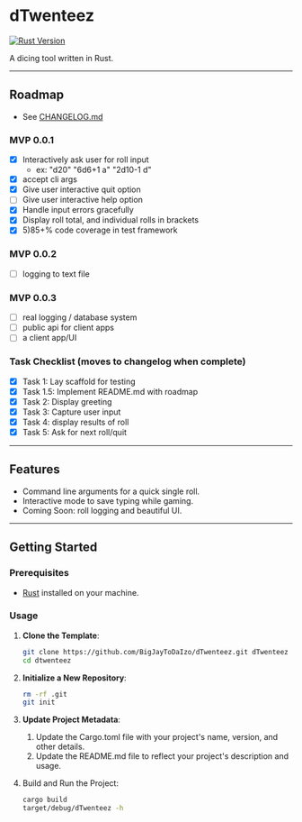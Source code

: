 # dTwenteez

[![Rust Version](https://img.shields.io/badge/Rust-1.85+-blue.svg)](https://www.rust-lang.org)

A dicing tool written in Rust.

---

## Roadmap
 - See [CHANGELOG.md](CHANGELOG.md)

### MVP 0.0.1

   - [x] Interactively ask user for roll input
        - ex: "d20" "6d6+1 a" "2d10-1 d"
   - [x] accept cli args
   - [x] Give user interactive quit option
   - [ ] Give user interactive help option
   - [x] Handle input errors gracefully
   - [x] Display roll total, and individual rolls in brackets
   - [x] 5)85+% code coverage in test framework
### MVP 0.0.2

   - [ ] logging to text file
### MVP 0.0.3

   - [ ] real logging / database system 
   - [ ] public api for client apps
   - [ ] a client app/UI
### Task Checklist (moves to changelog when complete)

   - [x] Task 1: Lay scaffold for testing
   - [x] Task 1.5: Implement README.md with roadmap
   - [x] Task 2: Display greeting
   - [x] Task 3: Capture user input
   - [x] Task 4: display results of roll
   - [x] Task 5: Ask for next roll/quit
---

## Features

- Command line arguments for a quick single roll.
- Interactive mode to save typing while gaming.
- Coming Soon: roll logging and beautiful UI.

---

## Getting Started

### Prerequisites

- [Rust](https://www.rust-lang.org/tools/install) installed on your machine.

### Usage

1. **Clone the Template**:
   ```bash
   git clone https://github.com/BigJayToDaIzo/dTwenteez.git dTwenteez
   cd dtwenteez
2. **Initialize a New Repository**:
   ```bash
   rm -rf .git
   git init
3. **Update Project Metadata**:
   1. Update the Cargo.toml file with your project's name, version, and other details.
   2. Update the README.md file to reflect your project's description and usage.

4. Build and Run the Project:
   ```bash
   cargo build
   target/debug/dTwenteez -h
